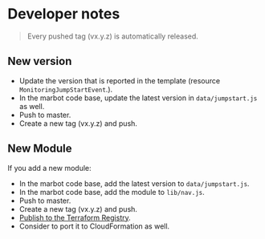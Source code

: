 # Developer notes

> Every pushed tag (vx.y.z) is automatically released.

## New version

* Update the version that is reported in the template (resource `MonitoringJumpStartEvent`.).
* In the marbot code base, update the latest version in `data/jumpstart.js` as well.
* Push to master.
* Create a new tag (vx.y.z) and push.

## New Module

If you add a new module:

* In the marbot code base, add the latest version to `data/jumpstart.js`.
* In the marbot code base, add the module to `lib/nav.js`.
* Push to master.
* Create a new tag (vx.y.z) and push.
* [Publish to the Terraform Registry](https://www.terraform.io/docs/registry/modules/publish.html).
* Consider to port it to CloudFormation as well.
